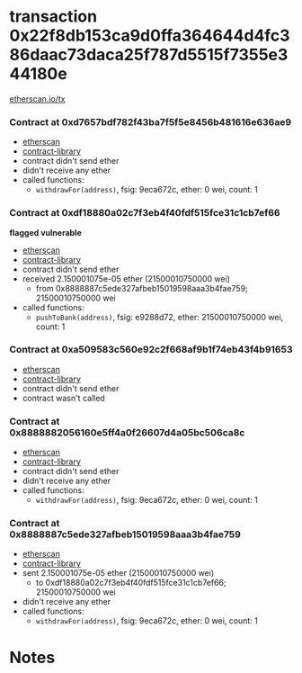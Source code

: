 # transaction 0x22f8db153ca9d0ffa364644d4fc386daac73daca25f787d5515f7355e344180e

[etherscan.io/tx](https://etherscan.io/tx/0x22f8db153ca9d0ffa364644d4fc386daac73daca25f787d5515f7355e344180e)


### Contract at 0xd7657bdf782f43ba7f5f5e8456b481616e636ae9

* [etherscan](https://etherscan.io/address/0xd7657bdf782f43ba7f5f5e8456b481616e636ae9)
* [contract-library](https://contract-library.com/contracts/Ethereum/d7657bdf782f43ba7f5f5e8456b481616e636ae9)
* contract didn't send ether
* didn't receive any ether
* called functions:
    * `withdrawFor(address)`, fsig: 9eca672c, ether: 0 wei, count: 1


### Contract at 0xdf18880a02c7f3eb4f40fdf515fce31c1cb7ef66

**flagged vulnerable**

* [etherscan](https://etherscan.io/address/0xdf18880a02c7f3eb4f40fdf515fce31c1cb7ef66)
* [contract-library](https://contract-library.com/contracts/Ethereum/df18880a02c7f3eb4f40fdf515fce31c1cb7ef66)
* contract didn't send ether
* received 2.150001075e-05 ether (21500010750000 wei)
    * from 0x8888887c5ede327afbeb15019598aaa3b4fae759; 21500010750000 wei
* called functions:
    * `pushToBank(address)`, fsig: e9288d72, ether: 21500010750000 wei, count: 1


### Contract at 0xa509583c560e92c2f668af9b1f74eb43f4b91653

* [etherscan](https://etherscan.io/address/0xa509583c560e92c2f668af9b1f74eb43f4b91653)
* [contract-library](https://contract-library.com/contracts/Ethereum/a509583c560e92c2f668af9b1f74eb43f4b91653)
* contract didn't send ether
* contract wasn't called


### Contract at 0x8888882056160e5ff4a0f26607d4a05bc506ca8c

* [etherscan](https://etherscan.io/address/0x8888882056160e5ff4a0f26607d4a05bc506ca8c)
* [contract-library](https://contract-library.com/contracts/Ethereum/8888882056160e5ff4a0f26607d4a05bc506ca8c)
* contract didn't send ether
* didn't receive any ether
* called functions:
    * `withdrawFor(address)`, fsig: 9eca672c, ether: 0 wei, count: 1


### Contract at 0x8888887c5ede327afbeb15019598aaa3b4fae759

* [etherscan](https://etherscan.io/address/0x8888887c5ede327afbeb15019598aaa3b4fae759)
* [contract-library](https://contract-library.com/contracts/Ethereum/8888887c5ede327afbeb15019598aaa3b4fae759)
* sent 2.150001075e-05 ether (21500010750000 wei)
    * to 0xdf18880a02c7f3eb4f40fdf515fce31c1cb7ef66; 21500010750000 wei
* didn't receive any ether
* called functions:
    * `withdrawFor(address)`, fsig: 9eca672c, ether: 0 wei, count: 1

# Notes

